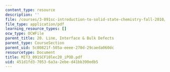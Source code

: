 ```yaml
---
content_type: resource
description: ''
file: /courses/3-091sc-introduction-to-solid-state-chemistry-fall-2010/451d1fd370536a3a2ebed41bb390edb5_MIT3_091SCF10lec20_iPOD.pdf
file_type: application/pdf
learning_resource_types: []
ocw_type: OCWFile
parent_title: 20. Line, Interface & Bulk Defects
parent_type: CourseSection
parent_uid: 5c00821f-505a-eeee-270d-29caeda060dc
resourcetype: Document
title: MIT3_091SCF10lec20_iPOD.pdf
uid: 451d1fd3-7053-6a3a-2ebe-d41bb390edb5
---
```

